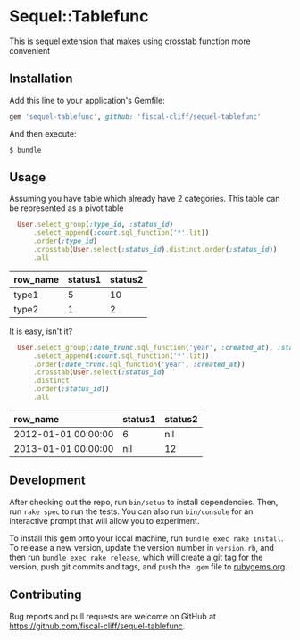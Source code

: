 # Sequel::Tablefunc

This is sequel extension that makes using crosstab function more convenient


## Installation

Add this line to your application's Gemfile:

```ruby
gem 'sequel-tablefunc', github: 'fiscal-cliff/sequel-tablefunc'
```

And then execute:

    $ bundle

## Usage

Assuming you have table which already have 2 categories. This table can be represented as a pivot table

```ruby
  User.select_group(:type_id, :status_id)
      .select_append(:count.sql_function('*'.lit))
      .order(:type_id)
      .crosstab(User.select(:status_id).distinct.order(:status_id))
      .all
```

| row_name     | status1     | status2 |
| :------------- | :------------- | :------------- |
| type1      | 5       | 10|
| type2      | 1       | 2|

It is easy, isn't it?

```ruby
  User.select_group(:date_trunc.sql_function('year', :created_at), :status_id)
      .select_append(:count.sql_function('*'.lit))
      .order(:date_trunc.sql_function('year', :created_at))
      .crosstab(User.select(:status_id)
      .distinct
      .order(:status_id))
      .all
```

| row_name     | status1     | status2 |
| :------------- | :------------- | :------------- |
| 2012-01-01 00:00:00      | 6       | nil|
| 2013-01-01 00:00:00      | nil       | 12|

## Development

After checking out the repo, run `bin/setup` to install dependencies. Then, run `rake spec` to run the tests. You can also run `bin/console` for an interactive prompt that will allow you to experiment.

To install this gem onto your local machine, run `bundle exec rake install`. To release a new version, update the version number in `version.rb`, and then run `bundle exec rake release`, which will create a git tag for the version, push git commits and tags, and push the `.gem` file to [rubygems.org](https://rubygems.org).

## Contributing

Bug reports and pull requests are welcome on GitHub at https://github.com/fiscal-cliff/sequel-tablefunc.
